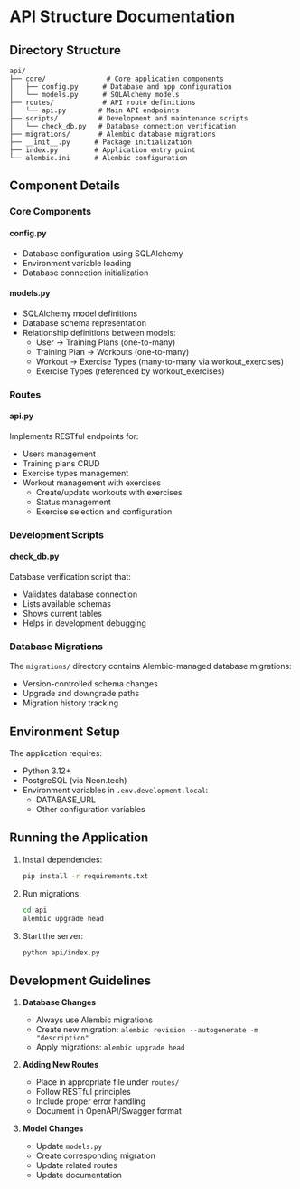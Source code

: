 # API Structure Documentation

## Directory Structure

```
api/
├── core/               # Core application components
│   ├── config.py      # Database and app configuration
│   └── models.py      # SQLAlchemy models
├── routes/            # API route definitions
│   └── api.py        # Main API endpoints
├── scripts/          # Development and maintenance scripts
│   └── check_db.py   # Database connection verification
├── migrations/       # Alembic database migrations
├── __init__.py      # Package initialization
├── index.py         # Application entry point
└── alembic.ini      # Alembic configuration
```

## Component Details

### Core Components

#### config.py
- Database configuration using SQLAlchemy
- Environment variable loading
- Database connection initialization

#### models.py
- SQLAlchemy model definitions
- Database schema representation
- Relationship definitions between models:
  - User -> Training Plans (one-to-many)
  - Training Plan -> Workouts (one-to-many)
  - Workout -> Exercise Types (many-to-many via workout_exercises)
  - Exercise Types (referenced by workout_exercises)

### Routes

#### api.py
Implements RESTful endpoints for:
- Users management
- Training plans CRUD
- Exercise types management
- Workout management with exercises
  - Create/update workouts with exercises
  - Status management
  - Exercise selection and configuration

### Development Scripts

#### check_db.py
Database verification script that:
- Validates database connection
- Lists available schemas
- Shows current tables
- Helps in development debugging

### Database Migrations

The `migrations/` directory contains Alembic-managed database migrations:
- Version-controlled schema changes
- Upgrade and downgrade paths
- Migration history tracking

## Environment Setup

The application requires:
- Python 3.12+
- PostgreSQL (via Neon.tech)
- Environment variables in `.env.development.local`:
  - DATABASE_URL
  - Other configuration variables

## Running the Application

1. Install dependencies:
   ```bash
   pip install -r requirements.txt
   ```

2. Run migrations:
   ```bash
   cd api
   alembic upgrade head
   ```

3. Start the server:
   ```bash
   python api/index.py
   ```

## Development Guidelines

1. **Database Changes**
   - Always use Alembic migrations
   - Create new migration: `alembic revision --autogenerate -m "description"`
   - Apply migrations: `alembic upgrade head`

2. **Adding New Routes**
   - Place in appropriate file under `routes/`
   - Follow RESTful principles
   - Include proper error handling
   - Document in OpenAPI/Swagger format

3. **Model Changes**
   - Update `models.py`
   - Create corresponding migration
   - Update related routes
   - Update documentation 